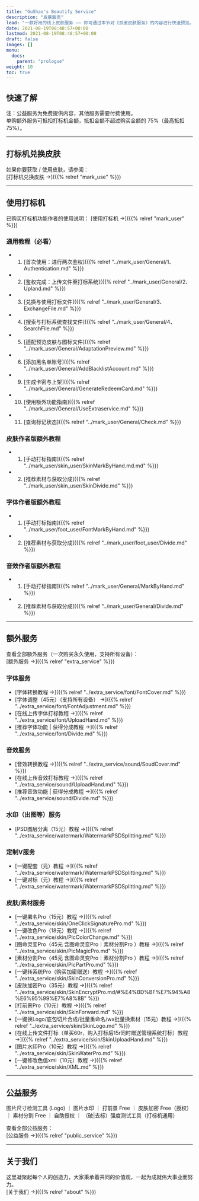 ```yaml
---
title: "GuShao's Beautify Service"
description: "皮肤服务"
lead: "一款好用的线上皮肤服务 —— 你可通过本节对《孤傲皮肤服务》的内容进行快速预览。"
date: 2021-08-19T08:48:57+00:00
lastmod: 2021-08-19T08:48:57+00:00
draft: false
images: []
menu:
  docs:
    parent: "prologue"
weight: 10
toc: true
---
```


## 快速了解

注：公益服务为免费提供内容，其他服务需要付费使用。  
单购额外服务可抵扣打标机金额，抵扣金额不超过购买金额的 75%（最高抵扣 75%）。

---

## 打标机兑换皮肤

如果你要获取 / 使用皮肤，请参阅：  
[打标机兑换皮肤 →]({{% relref "mark_use" %}})

---

## 使用打标机

已购买打标机功能作者的使用说明：
[使用打标机 →]({{% relref "mark_user" %}})

### 通用教程（必看）

- 1. [首次使用：进行两次鉴权]({{% relref "../mark_user/General/1、Authentication.md" %}})
- 2. [鉴权完成：上传文件至打标系统]({{% relref "../mark_user/General/2、Upland.md" %}})
- 3. [兑换与使用打标文件]({{% relref "../mark_user/General/3、ExchangeFile.md" %}})
- 4. [搜索与打标系统查找文件]({{% relref "../mark_user/General/4、SearchFile.md" %}})
- 5. [适配预览皮肤与图标文件]({{% relref "../mark_user/General/AdaptationPreview.md" %}})
- 6. [添加黑名单账号]({{% relref "../mark_user/General/AddBlacklistAccount.md" %}})
- 9. [生成卡密与上架]({{% relref "../mark_user/General/GenerateRedeemCard.md" %}})
- 10. [使用额外功能指南]({{% relref "../mark_user/General/UseExtraservice.md" %}})
- 11. [查询标记状态]({{% relref "../mark_user/General/Check.md" %}})

### 皮肤作者版额外教程

- 1. [手动打标指南]({{% relref "../mark_user/skin_user/SkinMarkByHand.md.md" %}})
- 2. [推荐素材与获取分成]({{% relref "../mark_user/skin_user/SkinDivide.md" %}})

### 字体作者版额外教程

- 1. [手动打标指南]({{% relref "../mark_user/foot_user/FontMarkByHand.md" %}})
- 2. [推荐素材与获取分成]({{% relref "../mark_user/foot_user/Divide.md" %}})

### 音效作者版额外教程

- 1. [手动打标指南]({{% relref "../mark_user/General/MarkByHand.md" %}})
- 2. [推荐素材与获取分成]({{% relref "../mark_user/General/Divide.md" %}})

---

## 额外服务

查看全部额外服务（一次购买永久使用，支持所有设备）：  
[额外服务 →]({{% relref "extra_service" %}})

### 字体服务

- [字体转换教程 →]({{% relref "../extra_service/font/FontCover.md" %}})
- [字体调整（45元）（支持所有设备） →]({{% relref "../extra_service/font/FontAdjustment.md" %}})
- [在线上传字体打标教程 →]({{% relref "../extra_service/font/UploadHand.md" %}})
- [推荐字体功能 | 获得分成教程 →]({{% relref "../extra_service/font/Divide.md" %}})

### 音效服务

- [音效转换教程 →]({{% relref "../extra_service/sound/SoudCover.md" %}})
- [在线上传音效打标教程 →]({{% relref "../extra_service/sound/UploadHand.md" %}})
- [推荐音效功能 | 获得分成教程 →]({{% relref "../extra_service/sound/Divide.md" %}})

### 水印（出图等）服务

- [PSD图层分离（15元）教程 →]({{% relref "../extra_service/watermark/WatermarkPSDSplitting.md" %}})

### 定制V服务

- [一键配套（元）教程 →]({{% relref "../extra_service/watermark/WatermarkPSDSplitting.md" %}})
- [一键对标（元）教程 →]({{% relref "../extra_service/watermark/WatermarkPSDSplitting.md" %}})

### 皮肤/素材服务

- [一键署名Pro（15元）教程 →]({{% relref "../extra_service/skin/OneClickSignaturePro.md" %}})
- [一键改色Pro（18元）教程 →]({{% relref "../extra_service/skin/PicColorChange.md" %}})
- [图命灵变Pro（45元 含图命灵变Pro｜素材分割Pro ）教程 →]({{% relref "../extra_service/skin/PicMagicPro.md" %}})
- [素材分割Pro（45元 含图命灵变Pro｜素材分割Pro ）教程 →]({{% relref "../extra_service/skin/PicPartPro.md" %}})
- [一键转系统Pro（购买加密赠送）教程 →]({{% relref "../extra_service/skin/SkinConversionPro.md" %}})
- [皮肤加密Pro（35元）教程 →]({{% relref "../extra_service/skin/SkinEncryptPro.md/#%E4%BD%BF%E7%94%A8%E6%95%99%E7%A8%8B" %}})
- [打前景Pro（10元）教程 →]({{% relref "../extra_service/skin/SkinForward.md" %}})
- [一键换Logo/底包切片合成/批量重命名/wx批量换素材（15元）教程 →]({{% relref "../extra_service/skin/SkinLogo.md" %}})
- [在线上传文件打标（单买60r，购入打标后15r同时赠送管理系统打标）教程 →]({{% relref "../extra_service/skin/SkinUploadHand.md" %}})
- [图片水印Pro（10元）教程 →]({{% relref "../extra_service/skin/SkinWaterPro.md" %}})
- [一键修改色值xml（10元）教程 →]({{% relref "../extra_service/skin/XML.md" %}})

---

## 公益服务

图片尺寸检测工具 (Logo) ｜ 图片水印 ｜ 打前景 Free ｜ 皮肤加密 Free（授权） ｜ 素材分割 Free ｜ 自助授权 ｜ （破|去标）强度测试工具（打标机通用）

查看全部公益服务：  
[公益服务 →]({{% relref "public_service" %}})

---

## 关于我们

这里凝聚起每个人的创造力，大家秉承着共同的价值观，一起为成就伟大事业而努力。  
[关于我们 →]({{% relref "about" %}})
